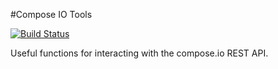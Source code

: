 #Compose IO Tools

[![Build Status](https://travis-ci.org/kmcclosk/compose-io-tools.svg)](https://travis-ci.org/kmcclosk/compose-io-tools)

Useful functions for interacting with the compose.io REST API.
